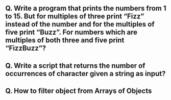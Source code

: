 ## Q. Write a program that prints the numbers from 1 to 15. But for multiples of three print “Fizz” instead of the number and for the multiples of five print “Buzz”. For numbers which are multiples of both three and five print “FizzBuzz”?
## Q. Write a script that returns the number of occurrences of character given a string as input?
## Q. How to filter object from Arrays of Objects